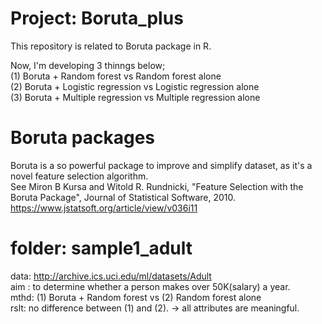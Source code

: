 # Project: Boruta_plus
This repository is related to Boruta package in R.

Now, I'm developing 3 thinngs below;  
(1) Boruta + Random forest vs Random forest alone  
(2) Boruta + Logistic regression vs Logistic regression alone  
(3) Boruta + Multiple regression vs Multiple regression alone  

# Boruta packages
Boruta is a so powerful package to improve and simplify dataset, as it's a novel feature selection algorithm.   
See Miron B Kursa and Witold R. Rundnicki, "Feature Selection with the Boruta Package", Journal of Statistical Software, 2010.   
https://www.jstatsoft.org/article/view/v036i11  


# folder: sample1_adult
data: http://archive.ics.uci.edu/ml/datasets/Adult  
aim : to determine whether a person makes over 50K(salary) a year.  
mthd: (1) Boruta + Random forest vs (2) Random forest alone  
rslt: no difference between (1) and (2). -> all attributes are meaningful.  


